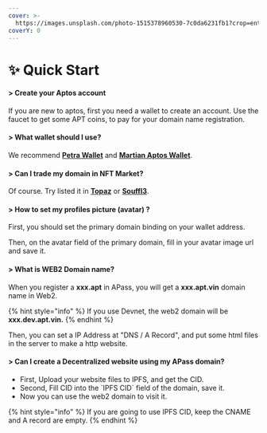 ```yaml
---
cover: >-
  https://images.unsplash.com/photo-1515378960530-7c0da6231fb1?crop=entropy&cs=tinysrgb&fm=jpg&ixid=MnwxOTcwMjR8MHwxfHNlYXJjaHw1fHxjb21wdXRlcnxlbnwwfHx8fDE2NzA2OTIyMTM&ixlib=rb-4.0.3&q=80
coverY: 0
---
```


# ✨ Quick Start

#### > Create your Aptos account

If you are new to aptos, first you need a wallet to create an account.  Use the faucet to get some APT coins, to pay for your domain name registration.

#### > What wallet should I use?

We recommend [**Petra Wallet**](https://petra.app/) and [**Martian Aptos Wallet**](https://martianwallet.xyz/).

#### > Can I trade my domain in NFT Market?

Of course. Try listed it in [**Topaz**](https://www.topaz.so/) or [**Souffl3**](https://souffl3.com/).

#### > How to set my profiles picture (avatar) ?&#x20;

First, you should set the primary domain binding on your wallet address.

Then, on the avatar field of the primary domain, fill in your avatar image url and save it.

#### > What is WEB2 Domain name?

When you register a **xxx.apt** in APass, you will get a **xxx.apt.vin** domain name in Web2.&#x20;

{% hint style="info" %}
If you use Devnet, the web2 domain will be **xxx.dev.apt.vin.**
{% endhint %}

​Then, you can set a IP Address at "DNS / A Record", and put some html files in the server to make a http website.

#### > Can I create a Decentralized website using my APass domain?

* First, Upload your website files to IPFS, and get the CID.
* Second, Fill CID into the \`IPFS CID\` field of the domain, save it.
* Now you can use the web2 domain to visit it.

{% hint style="info" %}
If you are going to use IPFS CID,  keep the CNAME and A record are empty.
{% endhint %}
